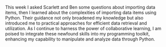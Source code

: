 This week I asked Scarlett and Ben some questions about importing data items, then I learned about the complexities of importing data items using Python. Their guidance not only broadened my knowledge but also introduced me to practical approaches for efficient data retrieval and utilization. As I continue to harness the power of collaborative learning, I am poised to integrate these newfound skills into my programming toolkit, enhancing my capability to manipulate and analyze data through Python.